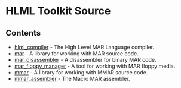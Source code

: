# HLML Toolkit Source

## Contents
- [hlml_compiler](./hlml_compiler) - The High Level MAR Language compiler.
- [mar](./mar) - A library for working with MAR source code.
- [mar_disassembler](./mar_disassembler) - A disassembler for binary MAR code.
- [mar_floppy_manager](./mar_floppy_manager) - A tool for working with MAR floppy media.
- [mmar](./mmar) - A library for working with MMAR source code.
- [mmar_assembler](./mmar_assembler) - The Macro MAR assembler.